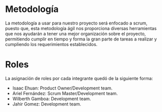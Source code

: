 # Metodología
La metodología a usar para nuestro proyecto será enfocado a scrum, puesto que, esta metodología ágil nos proporciona diversas herramientas que nos ayudarán a tener una mejor organización sobre el proyecto, permitiendo cumplir en tiempo y forma la gran parte de tareas a realizar y cumpliendo los requerimientos establecidos.

# Roles
La asignación de roles por cada integrante quedó de la siguiente forma:

- Isaac Ehuan: Product Owner/Development team.
- Ariel Fernández: Scrum Master/Development team.
- Wilberth Gamboa: Development team.
- Jahir Gomez: Development team.
